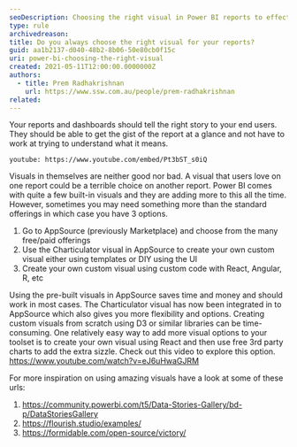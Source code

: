 ```yaml
---
seoDescription: Choosing the right visual in Power BI reports to effectively communicate insights and drive business decisions requires a thoughtful approach.
type: rule
archivedreason:
title: Do you always choose the right visual for your reports?
guid: aa1b2137-d040-48b2-8b06-50e80cb0f15c
uri: power-bi-choosing-the-right-visual
created: 2021-05-11T12:00:00.0000000Z
authors:
  - title: Prem Radhakrishnan
    url: https://www.ssw.com.au/people/prem-radhakrishnan
related:
---
```


Your reports and dashboards should tell the right story to your end users. They should be able to get the gist of the report at a glance and not have to work at trying to understand what it means.

`youtube: https://www.youtube.com/embed/Pt3bST_s0iQ`

<!--endintro-->

Visuals in themselves are neither good nor bad. A visual that users love on one report could be a terrible choice on another report. Power BI comes with quite a few built-in visuals and they are adding more to this all the time. However, sometimes you may need something more than the standard offerings in which case you have 3 options.

1. Go to AppSource (previously Marketplace) and choose from the many free/paid offerings
2. Use the Charticulator visual in AppSource to create your own custom visual either using templates or DIY using the UI
3. Create your own custom visual using custom code with React, Angular, R, etc

Using the pre-built visuals in AppSource saves time and money and should work in most cases. The Charticulator visual has now been integrated in to AppSource which also gives you more flexibility and options. Creating custom visuals from scratch using D3 or similar libraries can be time-consuming. One relatively easy way to add more visual options to your toolset is to create your own visual using React and then use free 3rd party charts to add the extra sizzle. Check out this video to explore this option. <https://www.youtube.com/watch?v=eJ6uHwaGJRM>

For more inspiration on using amazing visuals have a look at some of these urls:

1. <https://community.powerbi.com/t5/Data-Stories-Gallery/bd-p/DataStoriesGallery>
2. <https://flourish.studio/examples/>
3. <https://formidable.com/open-source/victory/>
